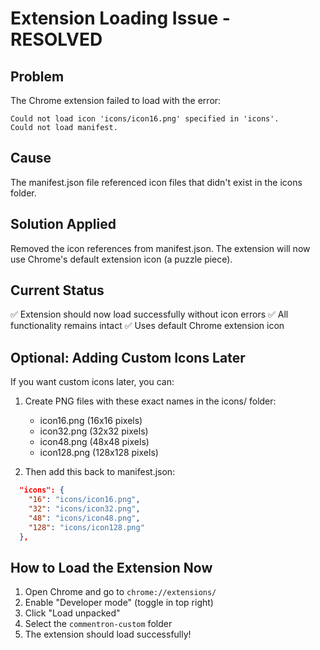 # Extension Loading Issue - RESOLVED

## Problem
The Chrome extension failed to load with the error:
```
Could not load icon 'icons/icon16.png' specified in 'icons'.
Could not load manifest.
```

## Cause
The manifest.json file referenced icon files that didn't exist in the icons folder.

## Solution Applied
Removed the icon references from manifest.json. The extension will now use Chrome's default extension icon (a puzzle piece).

## Current Status
✅ Extension should now load successfully without icon errors
✅ All functionality remains intact
✅ Uses default Chrome extension icon

## Optional: Adding Custom Icons Later

If you want custom icons later, you can:

1. Create PNG files with these exact names in the icons/ folder:
   - icon16.png (16x16 pixels)
   - icon32.png (32x32 pixels)  
   - icon48.png (48x48 pixels)
   - icon128.png (128x128 pixels)

2. Then add this back to manifest.json:
```json
  "icons": {
    "16": "icons/icon16.png",
    "32": "icons/icon32.png",
    "48": "icons/icon48.png",
    "128": "icons/icon128.png"
  },
```

## How to Load the Extension Now

1. Open Chrome and go to `chrome://extensions/`
2. Enable "Developer mode" (toggle in top right)
3. Click "Load unpacked"
4. Select the `commentron-custom` folder
5. The extension should load successfully!